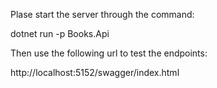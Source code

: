 Plase start the server through the command: 

dotnet run -p Books.Api

Then use the following url to test the endpoints:

http://localhost:5152/swagger/index.html

